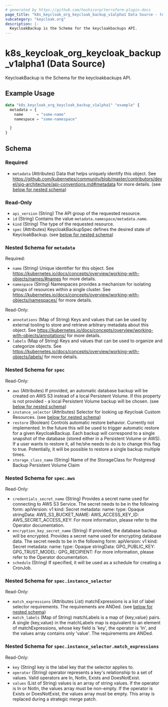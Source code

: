 ```yaml
---
# generated by https://github.com/hashicorp/terraform-plugin-docs
page_title: "k8s_keycloak_org_keycloak_backup_v1alpha1 Data Source - terraform-provider-k8s"
subcategory: "keycloak.org"
description: |-
  KeycloakBackup is the Schema for the keycloakbackups API.
---
```


# k8s_keycloak_org_keycloak_backup_v1alpha1 (Data Source)

KeycloakBackup is the Schema for the keycloakbackups API.

## Example Usage

```terraform
data "k8s_keycloak_org_keycloak_backup_v1alpha1" "example" {
  metadata = {
    name      = "some-name"
    namespace = "some-namespace"

  }
}
```

<!-- schema generated by tfplugindocs -->
## Schema

### Required

- `metadata` (Attributes) Data that helps uniquely identify this object. See https://github.com/kubernetes/community/blob/master/contributors/devel/sig-architecture/api-conventions.md#metadata for more details. (see [below for nested schema](#nestedatt--metadata))

### Read-Only

- `api_version` (String) The API group of the requested resource.
- `id` (String) Contains the value `metadata.namespace/metadata.name`.
- `kind` (String) The type of the requested resource.
- `spec` (Attributes) KeycloakBackupSpec defines the desired state of KeycloakBackup. (see [below for nested schema](#nestedatt--spec))

<a id="nestedatt--metadata"></a>
### Nested Schema for `metadata`

Required:

- `name` (String) Unique identifier for this object. See https://kubernetes.io/docs/concepts/overview/working-with-objects/names/#names for more details.
- `namespace` (String) Namespaces provides a mechanism for isolating groups of resources within a single cluster. See https://kubernetes.io/docs/concepts/overview/working-with-objects/namespaces/ for more details.

Read-Only:

- `annotations` (Map of String) Keys and values that can be used by external tooling to store and retrieve arbitrary metadata about this object. See https://kubernetes.io/docs/concepts/overview/working-with-objects/annotations/ for more details.
- `labels` (Map of String) Keys and values that can be used to organize and categorize objects. See https://kubernetes.io/docs/concepts/overview/working-with-objects/labels/ for more details.


<a id="nestedatt--spec"></a>
### Nested Schema for `spec`

Read-Only:

- `aws` (Attributes) If provided, an automatic database backup will be created on AWS S3 instead of a local Persistent Volume. If this property is not provided - a local Persistent Volume backup will be chosen. (see [below for nested schema](#nestedatt--spec--aws))
- `instance_selector` (Attributes) Selector for looking up Keycloak Custom Resources. (see [below for nested schema](#nestedatt--spec--instance_selector))
- `restore` (Boolean) Controls automatic restore behavior. Currently not implemented.  In the future this will be used to trigger automatic restore for a given KeycloakBackup. Each backup will correspond to a single snapshot of the database (stored either in a Persistent Volume or AWS). If a user wants to restore it, all he/she needs to do is to change this flag to true. Potentially, it will be possible to restore a single backup multiple times.
- `storage_class_name` (String) Name of the StorageClass for Postgresql Backup Persistent Volume Claim

<a id="nestedatt--spec--aws"></a>
### Nested Schema for `spec.aws`

Read-Only:

- `credentials_secret_name` (String) Provides a secret name used for connecting to AWS S3 Service. The secret needs to be in the following form:      apiVersion: v1     kind: Secret     metadata:       name: <Secret name>     type: Opaque     stringData:       AWS_S3_BUCKET_NAME: <S3 Bucket Name>       AWS_ACCESS_KEY_ID: <AWS Access Key ID>       AWS_SECRET_ACCESS_KEY: <AWS Secret Key>  For more information, please refer to the Operator documentation.
- `encryption_key_secret_name` (String) If provided, the database backup will be encrypted. Provides a secret name used for encrypting database data. The secret needs to be in the following form:      apiVersion: v1     kind: Secret     metadata:       name: <Secret name>     type: Opaque     stringData:       GPG_PUBLIC_KEY: <GPG Public Key>       GPG_TRUST_MODEL: <GPG Trust Model>       GPG_RECIPIENT: <GPG Recipient>  For more information, please refer to the Operator documentation.
- `schedule` (String) If specified, it will be used as a schedule for creating a CronJob.


<a id="nestedatt--spec--instance_selector"></a>
### Nested Schema for `spec.instance_selector`

Read-Only:

- `match_expressions` (Attributes List) matchExpressions is a list of label selector requirements. The requirements are ANDed. (see [below for nested schema](#nestedatt--spec--instance_selector--match_expressions))
- `match_labels` (Map of String) matchLabels is a map of {key,value} pairs. A single {key,value} in the matchLabels map is equivalent to an element of matchExpressions, whose key field is 'key', the operator is 'In', and the values array contains only 'value'. The requirements are ANDed.

<a id="nestedatt--spec--instance_selector--match_expressions"></a>
### Nested Schema for `spec.instance_selector.match_expressions`

Read-Only:

- `key` (String) key is the label key that the selector applies to.
- `operator` (String) operator represents a key's relationship to a set of values. Valid operators are In, NotIn, Exists and DoesNotExist.
- `values` (List of String) values is an array of string values. If the operator is In or NotIn, the values array must be non-empty. If the operator is Exists or DoesNotExist, the values array must be empty. This array is replaced during a strategic merge patch.
